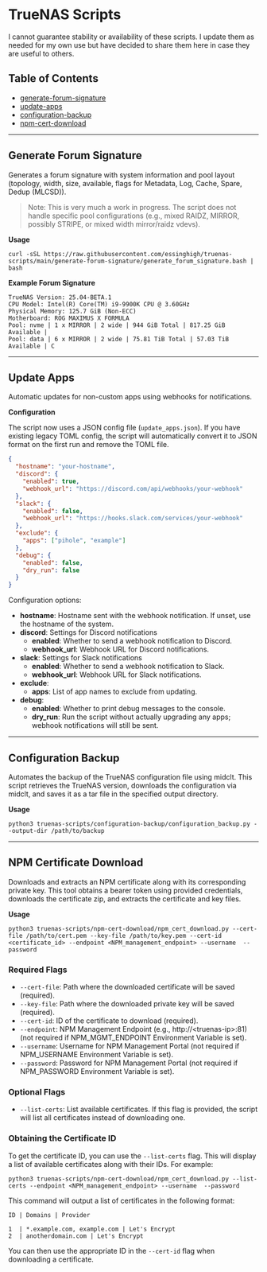 # TrueNAS Scripts
I cannot guarantee stability or availability of these scripts. I update them as needed for my own use but have decided to share them here in case they are useful to others.

## Table of Contents

- [generate-forum-signature](#generate-forum-signature)
- [update-apps](#update-apps)
- [configuration-backup](#configuration-backup)
- [npm-cert-download](#npm-certificate-download)

---

## Generate Forum Signature

Generates a forum signature with system information and pool layout (topology, width, size, available, flags for Metadata, Log, Cache, Spare, Dedup (MLCSD)).

> Note: This is very much a work in progress. The script does not handle specific pool configurations (e.g., mixed RAIDZ, MIRROR, possibly STRIPE, or mixed width mirror/raidz vdevs).

**Usage**

```
curl -sSL https://raw.githubusercontent.com/essinghigh/truenas-scripts/main/generate-forum-signature/generate_forum_signature.bash | bash
```

**Example Forum Signature**

```
TrueNAS Version: 25.04-BETA.1
CPU Model: Intel(R) Core(TM) i9-9900K CPU @ 3.60GHz
Physical Memory: 125.7 GiB (Non-ECC)
Motherboard: ROG MAXIMUS X FORMULA
Pool: nvme | 1 x MIRROR | 2 wide | 944 GiB Total | 817.25 GiB Available |
Pool: data | 6 x MIRROR | 2 wide | 75.81 TiB Total | 57.03 TiB Available | C
```

---

## Update Apps

Automatic updates for non-custom apps using webhooks for notifications.

**Configuration**

The script now uses a JSON config file (`update_apps.json`). If you have existing legacy TOML config, the script will automatically convert it to JSON format on the first run and remove the TOML file.

```json
{
  "hostname": "your-hostname",
  "discord": {
    "enabled": true,
    "webhook_url": "https://discord.com/api/webhooks/your-webhook"
  },
  "slack": {
    "enabled": false,
    "webhook_url": "https://hooks.slack.com/services/your-webhook"
  },
  "exclude": {
    "apps": ["pihole", "example"]
  },
  "debug": {
    "enabled": false,
    "dry_run": false
  }
}
```

Configuration options:

- **hostname**: Hostname sent with the webhook notification. If unset, use the hostname of the system.
- **discord**: Settings for Discord notifications
  - **enabled**: Whether to send a webhook notification to Discord.
  - **webhook_url**: Webhook URL for Discord notifications.
- **slack**: Settings for Slack notifications
  - **enabled**: Whether to send a webhook notification to Slack.
  - **webhook_url**: Webhook URL for Slack notifications.
- **exclude**: 
  - **apps**: List of app names to exclude from updating.
- **debug**:
  - **enabled**: Whether to print debug messages to the console.
  - **dry_run**: Run the script without actually upgrading any apps; webhook notifications will still be sent.

---

## Configuration Backup

Automates the backup of the TrueNAS configuration file using midclt. This script retrieves the TrueNAS version, downloads the configuration via midclt, and saves it as a tar file in the specified output directory.

**Usage**

```
python3 truenas-scripts/configuration-backup/configuration_backup.py --output-dir /path/to/backup
```

---

## NPM Certificate Download

Downloads and extracts an NPM certificate along with its corresponding private key. This tool obtains a bearer token using provided credentials, downloads the certificate zip, and extracts the certificate and key files.

**Usage**

```
python3 truenas-scripts/npm-cert-download/npm_cert_download.py --cert-file /path/to/cert.pem --key-file /path/to/key.pem --cert-id <certificate_id> --endpoint <NPM_management_endpoint> --username  --password
```


### Required Flags

- `--cert-file`: Path where the downloaded certificate will be saved (required).
- `--key-file`: Path where the downloaded private key will be saved (required).
- `--cert-id`: ID of the certificate to download (required).
- `--endpoint`: NPM Management Endpoint (e.g., http://\<truenas-ip\>:81) (not required if NPM_MGMT_ENDPOINT Environment Variable is set).
- `--username`: Username for NPM Management Portal (not required if NPM_USERNAME Environment Variable is set).
- `--password`: Password for NPM Management Portal (not required if NPM_PASSWORD Environment Variable is set).

### Optional Flags

- `--list-certs`: List available certificates. If this flag is provided, the script will list all certificates instead of downloading one.

### Obtaining the Certificate ID

To get the certificate ID, you can use the `--list-certs` flag. This will display a list of available certificates along with their IDs. For example:

```
python3 truenas-scripts/npm-cert-download/npm_cert_download.py --list-certs --endpoint <NPM_management_endpoint> --username  --password
```


This command will output a list of certificates in the following format:

```
ID | Domains | Provider

1  | *.example.com, example.com | Let's Encrypt
2  | anotherdomain.com | Let's Encrypt
```

You can then use the appropriate ID in the `--cert-id` flag when downloading a certificate.